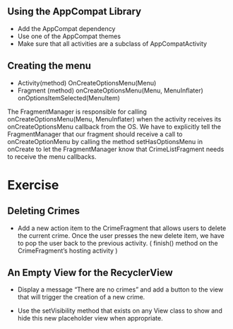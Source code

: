 ## Using the AppCompat Library
 
* Add the AppCompat dependency
* Use one of the AppCompat themes
* Make sure that all activities are a subclass of AppCompatActivity
 
## Creating the menu
* Activity(method)
OnCreateOptionsMenu(Menu)
* Fragment (method)
onCreateOptionsMenu(Menu, MenuInflater)
onOptionsItemSelected(MenuItem)
 

The FragmentManager is responsible for calling onCreateOptionsMenu(Menu, MenuInflater) when the activity receives its onCreateOptionsMenu callback from the OS. We have to explicitly tell the FragmentManager that our fragment should receive a call to onCreateOptionMenu by calling the method setHasOptionsMenu in onCreate to let the FragmentManager know that CrimeListFragment needs to receive the menu callbacks.
 
 
 
# Exercise
## Deleting Crimes
* Add a new action item to the CrimeFragment that allows users to delete the current crime. Once the user presses the new delete item, we have to pop the user back to the previous activity. ( finish() method on the CrimeFragment’s hosting activity )
 
## An Empty View for the RecyclerView
* Display a message “There are no crimes” and add a button to the view that will trigger the creation of a new crime.
 
* Use the setVisibility method that exists on any View class to show and hide this new placeholder view when appropriate.